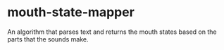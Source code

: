 # mouth-state-mapper
An algorithm that parses text and returns the mouth states based on the parts that the sounds make.
